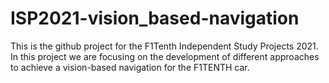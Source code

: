 # ISP2021-vision_based-navigation
This is the github project for the F1Tenth Independent Study Projects 2021. In this project we are focusing on the development of different approaches to achieve a vision-based navigation for the F1TENTH car.
